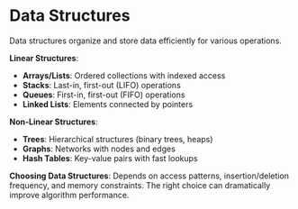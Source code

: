 # Data Structures

Data structures organize and store data efficiently for various operations.

**Linear Structures**:
- **Arrays/Lists**: Ordered collections with indexed access
- **Stacks**: Last-in, first-out (LIFO) operations
- **Queues**: First-in, first-out (FIFO) operations
- **Linked Lists**: Elements connected by pointers

**Non-Linear Structures**:
- **Trees**: Hierarchical structures (binary trees, heaps)
- **Graphs**: Networks with nodes and edges
- **Hash Tables**: Key-value pairs with fast lookups

**Choosing Data Structures**: Depends on access patterns, insertion/deletion frequency, and memory constraints. The right choice can dramatically improve algorithm performance.